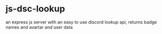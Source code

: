 # js-dsc-lookup
an express js server with an easy to use discord lookup api, returns badge names and avartar and user data
